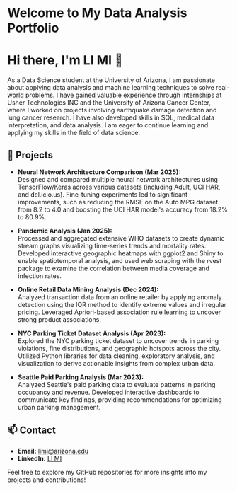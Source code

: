 <h1>Welcome to My Data Analysis Portfolio</h1>

# Hi there, I'm LI MI 👋

As a Data Science student at the University of Arizona, I am passionate about applying data analysis and machine learning techniques to solve real-world problems. I have gained valuable experience through internships at Usher Technologies INC and the University of Arizona Cancer Center, where I worked on projects involving earthquake damage detection and lung cancer research. I have also developed skills in SQL, medical data interpretation, and data analysis. I am eager to continue learning and applying my skills in the field of data science.

## 🚀 Projects

- **Neural Network Architecture Comparison (Mar 2025):**  
  Designed and compared multiple neural network architectures using TensorFlow/Keras across various datasets (including Adult, UCI HAR, and del.icio.us). Fine-tuning experiments led to significant improvements, such as reducing the RMSE on the Auto MPG dataset from 8.2 to 4.0 and boosting the UCI HAR model's accuracy from 18.2% to 80.9%.

- **Pandemic Analysis (Jan 2025):**  
  Processed and aggregated extensive WHO datasets to create dynamic stream graphs visualizing time-series trends and mortality rates. Developed interactive geographic heatmaps with ggplot2 and Shiny to enable spatiotemporal analysis, and used web scraping with the rvest package to examine the correlation between media coverage and infection rates.

- **Online Retail Data Mining Analysis (Dec 2024):**  
  Analyzed transaction data from an online retailer by applying anomaly detection using the IQR method to identify extreme values and irregular pricing. Leveraged Apriori-based association rule learning to uncover strong product associations.

- **NYC Parking Ticket Dataset Analysis (Apr 2023):**  
  Explored the NYC parking ticket dataset to uncover trends in parking violations, fine distributions, and geographic hotspots across the city. Utilized Python libraries for data cleaning, exploratory analysis, and visualization to derive actionable insights from complex urban data.

- **Seattle Paid Parking Analysis (Mar 2023):**  
  Analyzed Seattle's paid parking data to evaluate patterns in parking occupancy and revenue. Developed interactive dashboards to communicate key findings, providing recommendations for optimizing urban parking management.

## 📫 Contact
- **Email:** [limi@arizona.edu](mailto:limi@arizona.edu)
- **LinkedIn:** [LI MI](https://www.linkedin.com/in/li-mi-04871526b/)

Feel free to explore my GitHub repositories for more insights into my projects and contributions!
